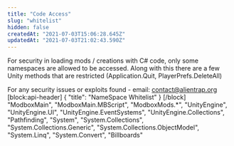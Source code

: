 ```yaml
---
title: "Code Access"
slug: "whitelist"
hidden: false
createdAt: "2021-07-03T15:06:28.645Z"
updatedAt: "2021-07-03T21:02:43.590Z"
---
```

For security in loading mods / creations with C# code, only some namespaces are allowed to be accessed. Along with this there are a few Unity methods that are restricted (Application.Quit, PlayerPrefs.DeleteAll)

For any security issues or exploits found - email: [contact@alientrap.org](mailto:contact@alientrap.org) 
[block:api-header]
{
  "title": "NameSpace Whitelist"
}
[/block]
            "ModboxMain",
            "ModboxMain.MBScript",
            "ModboxMods.*",
            "UnityEngine",
            "UnityEngine.UI",
            "UnityEngine.EventSystems",
            "UnityEngine.Collections",
            "Pathfinding",
            "System",
            "System.Collections",
            "System.Collections.Generic",
            "System.Collections.ObjectModel",
            "System.Linq",
            "System.Convert",
            "Billboards"